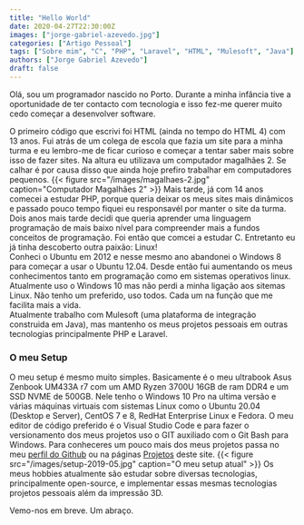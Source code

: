 ```yaml
---
title: "Hello World"
date: 2020-04-27T22:30:00Z
images: ["jorge-gabriel-azevedo.jpg"]
categories: ["Artigo Pessoal"]
tags: ["Sobre mim", "C", "PHP", "Laravel", "HTML", "Mulesoft", "Java"]
authors: ["Jorge Gabriel Azevedo"]
draft: false
---
```

Olá, sou um programador nascido no Porto. Durante a minha infância tive a oportunidade de ter contacto com tecnologia e isso fez-me querer muito cedo começar a desenvolver software.  
<!--more-->
O primeiro código que escrivi foi HTML (ainda no tempo do HTML 4) com 13 anos. Fui atrás de um colega de escola que fazia um site para a minha turma e eu lembro-me de ficar curioso e começar a tentar saber mais sobre isso de fazer sites. Na altura eu utilizava um computador magalhães 2. Se calhar é por causa disso que ainda hoje prefiro trabalhar em computadores pequenos.
{{< figure src="/images/magalhaes-2.jpg" caption="Computador Magalhães 2" >}} 
Mais tarde, já com 14 anos comecei a estudar PHP, porque queria deixar os meus sites mais dinâmicos e passado pouco tempo fiquei eu responsavél por manter o site da turma.  
Dois anos mais tarde decidi que queria aprender uma linguagem programação de mais baixo nível para compreender mais a fundos conceitos de programação. Foi então que comcei a estudar C. Entretanto eu já tinha descoberto outra paixão: Linux!  
Conheci o Ubuntu em 2012 e nesse mesmo ano abandonei o Windows 8 para começar a usar o Ubuntu 12.04. Desde então fui aumentando os meus conhecimentos tanto em programação como em sistemas operativos linux.  
Atualmente uso o Windows 10 mas não perdi a minha ligação aos sitemas Linux. Não tenho um preferido, uso todos. Cada um na função que me facilita mais a vida.  
Atualmente trabalho com Mulesoft (uma plataforma de integração construida em Java), mas mantenho os meus projetos pessoais em outras tecnologias principalmente PHP e Laravel.  
### O meu Setup
O meu setup é mesmo muito simples. Basicamente é o meu ultrabook Asus Zenbook UM433A r7 com um AMD Ryzen 3700U 16GB de ram DDR4 e um SSD NVME de 500GB.
Nele tenho o Windows 10 Pro na ultima versão e várias máquinas virtuais com sistemas Linux como o Ubuntu 20.04 (Desktop e Server), CentOS 7 e 8, RedHat Enterprise Linux e Fedora. O meu editor de código preferido é o Visual Studio Code e para fazer o versionamento dos meus projetos uso o GIT auxiliado com o Git Bash para Windows. Para conheceres um pouco mais dos meus projetos passa no meu [perfil do Github](https://github.com/wultyc) ou na páginas [Projetos](/project) deste site.
{{< figure src="/images/setup-2019-05.jpg" caption="O meu setup atual" >}} 
Os meus hobbies atualmente são estudar sobre diversas tecnologias, principalmente open-source, e implementar essas mesmas tecnologias projetos pessoais além da impressão 3D.  
<!--imagem da impressora 3d-->
Vemo-nos em breve. Um abraço. 